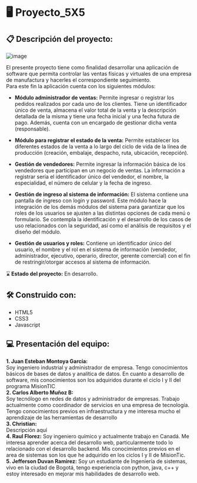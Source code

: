 # 🖥 Proyecto_5X5
## 📋 Descripción del proyecto:
![image](https://user-images.githubusercontent.com/82006611/132962234-93b376ee-e946-4e37-9d0c-0e1be98e2a8c.png)<br>

El presente proyecto tiene como finalidad desarrollar una aplicación de software que permita controlar las ventas físicas y virtuales de una empresa de manufactura y hacerles el correspondiente seguimiento. <br>
Para este fin la aplicación cuenta con los siguientes módulos:
- **Módulo administrador de ventas:** Permite ingresar o registrar los pedidos realizados por cada uno de los clientes. Tiene un identificador único de venta, almacena el valor total de la venta y la descripción detallada de la misma y tiene una fecha inicial y una fecha futura de pago. Además, cuenta con un encargado de gestionar dicha venta (responsable).

- **Módulo para registrar el estado de la venta:** Permite establecer los diferentes estados de la venta a lo largo del ciclo de vida de la línea de producción (creación, embalaje, despacho, ruta, ubicación, recepción).  

- **Gestión de vendedores:** Permite ingresar la información básica de los vendedores que participan en un negocio de ventas. La información a registrar sería el identificador único del vendedor, el nombre, la especialidad, el número de celular y la fecha de ingreso.

- **Gestión de ingreso al sistema de información:** El sistema contiene una pantalla de ingreso con login y password. 
Este módulo hace la integración de los demás módulos del sistema para garantizar que los roles de los usuarios se ajusten a las distintas opciones de cada menú o formulario. Se contempla la identificación y el desarrollo de los casos de uso relacionados con la seguridad, así como el análisis de requisitos y el diseño del módulo.

- **Gestión de usuarios y roles:** Contiene un identificador único del usuario, el nombre y el rol en el sistema de información (vendedor, administrador, ejecutivo, operario, director, gerente comercial) con el fin de restringir/otorgar accesos al sistema de información.

⌛️ **Estado del proyecto:** En desarrollo.

## 🛠️ Construido con:

- HTML5
- CSS3
- Javascript

## 💻 Presentación del equipo:
**1. Juan Esteban Montoya García:**<br>
Soy ingeniero industrial y administrador de empresa. Tengo conocimientos básicos de bases de datos y analítica de datos. En cuanto a desarrollo de software, mis conocimientos son los adquiridos durante el ciclo I y II del programa MisionTIC<br>
**2. Carlos Alberto Muñoz B:**<br>
Soy tecnólogo en redes de datos y administrador de empresas. Trabajo actualmente como coordinador de servicios en una empresa de tecnología. Tengo conocimientos previos en infraestructura y me interesa mucho el aprendizaje de las herramientas de desarrollo<br>
**3. Christian:**<br>
Descripción aquí<br>
**4. Raul Florez:** Soy ingeniero químico y actualmente trabajo en Canadá. Me interesa aprender acerca  del desarrollo web, particularmente todo lo relacionado con el desarrollo backend. Mis conocimientos previos en el area de sistemas son los que he adquirido en los ciclos I y II de MisionTic.<br>
**5. Jefferson Duvan Ramirez:** Soy un estudiante de Ingeniería de sistemas, vivo en la ciudad de Bogotá, tengo experiencia con python, java, c++ y estoy interesado en mejorar mis habilidades de desarrollo web.<br>
